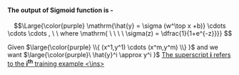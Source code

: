 #### The output of Sigmoid function is -

$$\Large{\color{purple} \mathrm{\hat{y} = \sigma (w^\top x +b)} \cdots \cdots \cdots , \ \ where \mathrm{ \ \ \ \ \sigma(z) = \dfrac{1}{1+e^{-z}}}} $$

<ins> </ins>
Given $\large{\color{purple} \\{ (x^1,y^1) \cdots (x^m,y^m) \\} }$ and we want $\large{\color{purple}\  \hat{y}^i \approx y^i }$ <ins> The superscript <b>i</b> refers to the <b>i<sup>th</sup></b> training example <\ins> 


